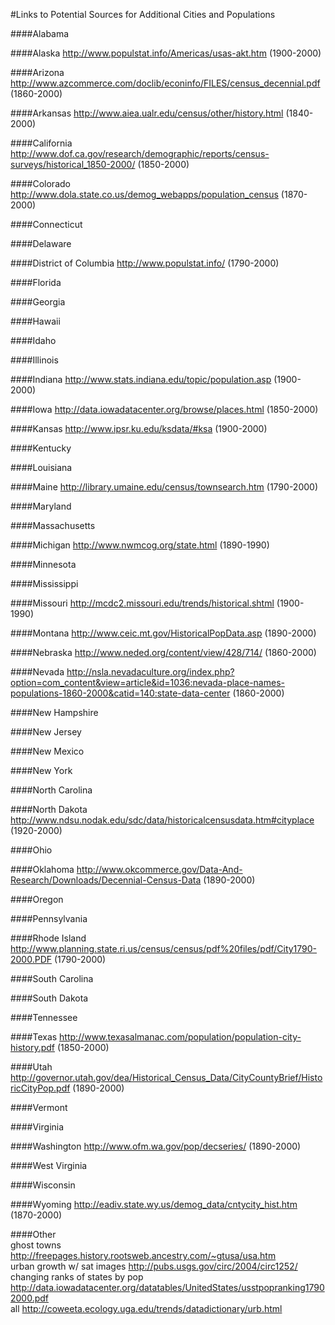 #Links to Potential Sources for Additional Cities and Populations

####Alabama


####Alaska
http://www.populstat.info/Americas/usas-akt.htm (1900-2000)

####Arizona
http://www.azcommerce.com/doclib/econinfo/FILES/census_decennial.pdf (1860-2000)

####Arkansas
http://www.aiea.ualr.edu/census/other/history.html (1840-2000)

####California
http://www.dof.ca.gov/research/demographic/reports/census-surveys/historical_1850-2000/ (1850-2000)

####Colorado
http://www.dola.state.co.us/demog_webapps/population_census (1870-2000)

####Connecticut

####Delaware

####District of Columbia
http://www.populstat.info/ (1790-2000)

####Florida

####Georgia

####Hawaii

####Idaho

####Illinois

####Indiana
http://www.stats.indiana.edu/topic/population.asp (1900-2000)

####Iowa
http://data.iowadatacenter.org/browse/places.html (1850-2000)

####Kansas
http://www.ipsr.ku.edu/ksdata/#ksa (1900-2000)

####Kentucky

####Louisiana

####Maine
http://library.umaine.edu/census/townsearch.htm (1790-2000)

####Maryland

####Massachusetts

####Michigan
http://www.nwmcog.org/state.html (1890-1990)

####Minnesota

####Mississippi

####Missouri
http://mcdc2.missouri.edu/trends/historical.shtml (1900-1990)

####Montana
http://www.ceic.mt.gov/HistoricalPopData.asp (1890-2000)

####Nebraska
http://www.neded.org/content/view/428/714/ (1860-2000)

####Nevada
http://nsla.nevadaculture.org/index.php?option=com_content&view=article&id=1036:nevada-place-names-populations-1860-2000&catid=140:state-data-center (1860-2000)

####New Hampshire

####New Jersey

####New Mexico

####New York

####North Carolina

####North Dakota
http://www.ndsu.nodak.edu/sdc/data/historicalcensusdata.htm#cityplace	(1920-2000)

####Ohio

####Oklahoma
http://www.okcommerce.gov/Data-And-Research/Downloads/Decennial-Census-Data (1890-2000)

####Oregon

####Pennsylvania

####Rhode Island
http://www.planning.state.ri.us/census/census/pdf%20files/pdf/City1790-2000.PDF (1790-2000)

####South Carolina

####South Dakota

####Tennessee

####Texas
http://www.texasalmanac.com/population/population-city-history.pdf (1850-2000)

####Utah
http://governor.utah.gov/dea/Historical_Census_Data/CityCountyBrief/HistoricCityPop.pdf (1890-2000)

####Vermont

####Virginia

####Washington
http://www.ofm.wa.gov/pop/decseries/ (1890-2000)

####West Virginia

####Wisconsin

####Wyoming
http://eadiv.state.wy.us/demog_data/cntycity_hist.htm (1870-2000)

####Other			
ghost towns	http://freepages.history.rootsweb.ancestry.com/~gtusa/usa.htm		
urban growth w/ sat images	http://pubs.usgs.gov/circ/2004/circ1252/		
changing ranks of states by pop	http://data.iowadatacenter.org/datatables/UnitedStates/usstpopranking17902000.pdf		
all	http://coweeta.ecology.uga.edu/trends/datadictionary/urb.html		
